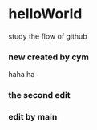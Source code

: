 # helloWorld
study the flow of github

### new created by cym
haha ha 

### the second edit 

### edit by main
